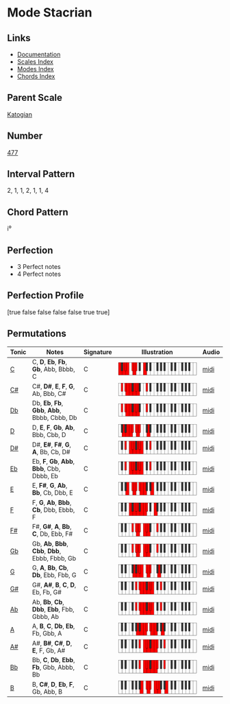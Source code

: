 # Mode Stacrian

## Links

- [Documentation](README.md)
- [Scales Index](Scales.md)
- [Modes Index](Modes.md)
- [Chords Index](Chords.md)

## Parent Scale

[Katogian](ScaleKatogian.md)

## Number

[477](https://ianring.com/musictheory/scales/477)

## Interval Pattern

2, 1, 1, 2, 1, 1, 4

## Chord Pattern

i⁰

## Perfection

- 3 Perfect notes
- 4 Perfect notes

## Perfection Profile

[true false false false false true true]

## Permutations

| Tonic | Notes | Signature | Illustration | Audio |
|-------|-------|-----------|--------------|-------|
| [C](ModeCNaturalStacrian.md) | C, **D**, **Eb**, **Fb**, **Gb**, Abb, Bbbb, C | C | ![CNaturalStacrian](ModeCNaturalStacrian.png) | [midi](https://github.com/edipermadi/music/blob/main/docs/ModeCNaturalStacrian.mid?raw=true) |
| [C#](ModeCSharpStacrian.md) | C#, **D#**, **E**, **F**, **G**, Ab, Bbb, C# | C | ![CSharpStacrian](ModeCSharpStacrian.png) | [midi](https://github.com/edipermadi/music/blob/main/docs/ModeCSharpStacrian.mid?raw=true) |
| [Db](ModeDFlatStacrian.md) | Db, **Eb**, **Fb**, **Gbb**, **Abb**, Bbbb, Cbbb, Db | C | ![DFlatStacrian](ModeDFlatStacrian.png) | [midi](https://github.com/edipermadi/music/blob/main/docs/ModeDFlatStacrian.mid?raw=true) |
| [D](ModeDNaturalStacrian.md) | D, **E**, **F**, **Gb**, **Ab**, Bbb, Cbb, D | C | ![DNaturalStacrian](ModeDNaturalStacrian.png) | [midi](https://github.com/edipermadi/music/blob/main/docs/ModeDNaturalStacrian.mid?raw=true) |
| [D#](ModeDSharpStacrian.md) | D#, **E#**, **F#**, **G**, **A**, Bb, Cb, D# | C | ![DSharpStacrian](ModeDSharpStacrian.png) | [midi](https://github.com/edipermadi/music/blob/main/docs/ModeDSharpStacrian.mid?raw=true) |
| [Eb](ModeEFlatStacrian.md) | Eb, **F**, **Gb**, **Abb**, **Bbb**, Cbb, Dbbb, Eb | C | ![EFlatStacrian](ModeEFlatStacrian.png) | [midi](https://github.com/edipermadi/music/blob/main/docs/ModeEFlatStacrian.mid?raw=true) |
| [E](ModeENaturalStacrian.md) | E, **F#**, **G**, **Ab**, **Bb**, Cb, Dbb, E | C | ![ENaturalStacrian](ModeENaturalStacrian.png) | [midi](https://github.com/edipermadi/music/blob/main/docs/ModeENaturalStacrian.mid?raw=true) |
| [F](ModeFNaturalStacrian.md) | F, **G**, **Ab**, **Bbb**, **Cb**, Dbb, Ebbb, F | C | ![FNaturalStacrian](ModeFNaturalStacrian.png) | [midi](https://github.com/edipermadi/music/blob/main/docs/ModeFNaturalStacrian.mid?raw=true) |
| [F#](ModeFSharpStacrian.md) | F#, **G#**, **A**, **Bb**, **C**, Db, Ebb, F# | C | ![FSharpStacrian](ModeFSharpStacrian.png) | [midi](https://github.com/edipermadi/music/blob/main/docs/ModeFSharpStacrian.mid?raw=true) |
| [Gb](ModeGFlatStacrian.md) | Gb, **Ab**, **Bbb**, **Cbb**, **Dbb**, Ebbb, Fbbb, Gb | C | ![GFlatStacrian](ModeGFlatStacrian.png) | [midi](https://github.com/edipermadi/music/blob/main/docs/ModeGFlatStacrian.mid?raw=true) |
| [G](ModeGNaturalStacrian.md) | G, **A**, **Bb**, **Cb**, **Db**, Ebb, Fbb, G | C | ![GNaturalStacrian](ModeGNaturalStacrian.png) | [midi](https://github.com/edipermadi/music/blob/main/docs/ModeGNaturalStacrian.mid?raw=true) |
| [G#](ModeGSharpStacrian.md) | G#, **A#**, **B**, **C**, **D**, Eb, Fb, G# | C | ![GSharpStacrian](ModeGSharpStacrian.png) | [midi](https://github.com/edipermadi/music/blob/main/docs/ModeGSharpStacrian.mid?raw=true) |
| [Ab](ModeAFlatStacrian.md) | Ab, **Bb**, **Cb**, **Dbb**, **Ebb**, Fbb, Gbbb, Ab | C | ![AFlatStacrian](ModeAFlatStacrian.png) | [midi](https://github.com/edipermadi/music/blob/main/docs/ModeAFlatStacrian.mid?raw=true) |
| [A](ModeANaturalStacrian.md) | A, **B**, **C**, **Db**, **Eb**, Fb, Gbb, A | C | ![ANaturalStacrian](ModeANaturalStacrian.png) | [midi](https://github.com/edipermadi/music/blob/main/docs/ModeANaturalStacrian.mid?raw=true) |
| [A#](ModeASharpStacrian.md) | A#, **B#**, **C#**, **D**, **E**, F, Gb, A# | C | ![ASharpStacrian](ModeASharpStacrian.png) | [midi](https://github.com/edipermadi/music/blob/main/docs/ModeASharpStacrian.mid?raw=true) |
| [Bb](ModeBFlatStacrian.md) | Bb, **C**, **Db**, **Ebb**, **Fb**, Gbb, Abbb, Bb | C | ![BFlatStacrian](ModeBFlatStacrian.png) | [midi](https://github.com/edipermadi/music/blob/main/docs/ModeBFlatStacrian.mid?raw=true) |
| [B](ModeBNaturalStacrian.md) | B, **C#**, **D**, **Eb**, **F**, Gb, Abb, B | C | ![BNaturalStacrian](ModeBNaturalStacrian.png) | [midi](https://github.com/edipermadi/music/blob/main/docs/ModeBNaturalStacrian.mid?raw=true) |
